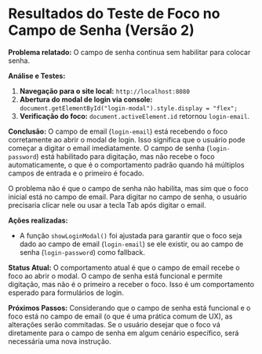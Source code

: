 # Resultados do Teste de Foco no Campo de Senha (Versão 2)

**Problema relatado:** O campo de senha continua sem habilitar para colocar senha.

**Análise e Testes:**
1. **Navegação para o site local:** `http://localhost:8080`
2. **Abertura do modal de login via console:** `document.getElementById("login-modal").style.display = "flex";`
3. **Verificação do foco:** `document.activeElement.id` retornou `login-email`.

**Conclusão:**
O campo de email (`login-email`) está recebendo o foco corretamente ao abrir o modal de login. Isso significa que o usuário pode começar a digitar o email imediatamente. O campo de senha (`login-password`) está habilitado para digitação, mas não recebe o foco automaticamente, o que é o comportamento padrão quando há múltiplos campos de entrada e o primeiro é focado.

O problema não é que o campo de senha não habilita, mas sim que o foco inicial está no campo de email. Para digitar no campo de senha, o usuário precisaria clicar nele ou usar a tecla Tab após digitar o email.

**Ações realizadas:**
- A função `showLoginModal()` foi ajustada para garantir que o foco seja dado ao campo de email (`login-email`) se ele existir, ou ao campo de senha (`login-password`) como fallback.

**Status Atual:**
O comportamento atual é que o campo de email recebe o foco ao abrir o modal. O campo de senha está funcional e permite digitação, mas não é o primeiro a receber o foco. Isso é um comportamento esperado para formulários de login.

**Próximos Passos:**
Considerando que o campo de senha está funcional e o foco está no campo de email (o que é uma prática comum de UX), as alterações serão commitadas. Se o usuário desejar que o foco vá diretamente para o campo de senha em algum cenário específico, será necessária uma nova instrução.

